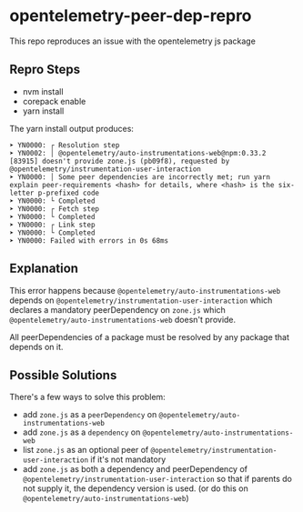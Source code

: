 # opentelemetry-peer-dep-repro
This repo reproduces an issue with the opentelemetry js package

## Repro Steps
- nvm install
- corepack enable
- yarn install

The yarn install output produces:
```
➤ YN0000: ┌ Resolution step
➤ YN0002: │ @opentelemetry/auto-instrumentations-web@npm:0.33.2 [83915] doesn't provide zone.js (pb09f8), requested by @opentelemetry/instrumentation-user-interaction
➤ YN0000: │ Some peer dependencies are incorrectly met; run yarn explain peer-requirements <hash> for details, where <hash> is the six-letter p-prefixed code
➤ YN0000: └ Completed
➤ YN0000: ┌ Fetch step
➤ YN0000: └ Completed
➤ YN0000: ┌ Link step
➤ YN0000: └ Completed
➤ YN0000: Failed with errors in 0s 68ms
```

## Explanation
This error happens because `@opentelemetry/auto-instrumentations-web` depends on `@opentelemetry/instrumentation-user-interaction` which declares a mandatory peerDependency on `zone.js` which `@opentelemetry/auto-instrumentations-web` doesn't provide.

All peerDependencies of a package must be resolved by any package that depends on it.

## Possible Solutions
There's a few ways to solve this problem:
- add `zone.js` as a `peerDependency` on `@opentelemetry/auto-instrumentations-web`
- add `zone.js` as a `dependency` on `@opentelemetry/auto-instrumentations-web`
- list `zone.js` as an optional peer of `@opentelemetry/instrumentation-user-interaction` if it's not mandatory
- add `zone.js` as both a dependency and peerDependency of `@opentelemetry/instrumentation-user-interaction` so that if parents do not supply it, the dependency version is used. (or do this on `@opentelemetry/auto-instrumentations-web`)
